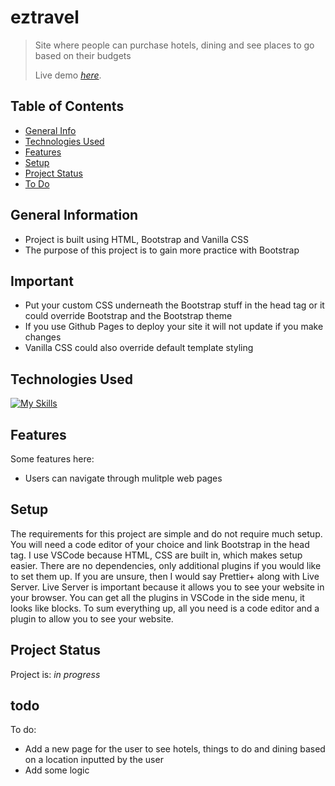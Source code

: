 # eztravel
> Site where people can purchase hotels, dining and see places to go based on their budgets
> 
> Live demo [_here_](https://el634dev.github.io/eztravel/). <!-- If you have the project hosted somewhere, include the link here. -->

## Table of Contents
* [General Info](#general-information)
* [Technologies Used](#technologies-used)
* [Features](#features)
* [Setup](#setup)
* [Project Status](#project-status)
* [To Do](#todo)
<!-- * [License](#license) -->

## General Information
- Project is built using HTML, Bootstrap and Vanilla CSS
- The purpose of this project is to gain more practice with Bootstrap
<!-- What problem does it (intend to) solve?-->
<!-- You don't have to answer all the questions - just the ones relevant to your project. -->

## Important
- Put your custom CSS underneath the Bootstrap stuff in the head tag or it could override Bootstrap and the Bootstrap theme
- If you use Github Pages to deploy your site it will not update if you make changes
- Vanilla CSS could also override default template styling
  
## Technologies Used
[![My Skills](https://skillicons.dev/icons?i=flask,html,css,bootstrap)](https://skillicons.dev)

## Features
Some features here:
- Users can navigate through mulitple web pages

## Setup
The requirements for this project are simple and do not require much setup. You will need a code editor of your choice and link Bootstrap in the head tag. I use VSCode because HTML, CSS are built in, which makes setup easier. There are no dependencies, only additional plugins if you would like to set them up. If you are unsure, then I would say Prettier+ along with Live Server. Live Server is important because it allows you to see your website in your browser. You can get all the plugins in VSCode in the side menu, it looks like blocks. To sum everything up, all you need is a code editor and a plugin to allow you to see your website.

## Project Status
Project is: _in progress_ 

## todo
To do:
- Add a new page for the user to see hotels, things to do and dining based on a location inputted by the user
- Add some logic 
